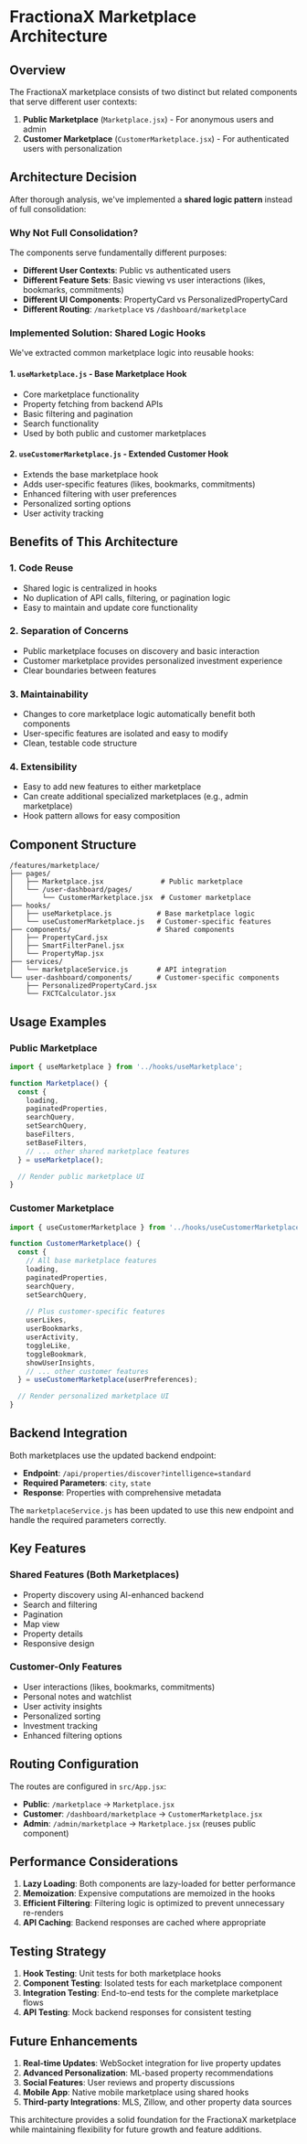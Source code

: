 # FractionaX Marketplace Architecture

## Overview

The FractionaX marketplace consists of two distinct but related components that serve different user contexts:

1. **Public Marketplace** (`Marketplace.jsx`) - For anonymous users and admin
2. **Customer Marketplace** (`CustomerMarketplace.jsx`) - For authenticated users with personalization

## Architecture Decision

After thorough analysis, we've implemented a **shared logic pattern** instead of full consolidation:

### Why Not Full Consolidation?

The components serve fundamentally different purposes:

- **Different User Contexts**: Public vs authenticated users
- **Different Feature Sets**: Basic viewing vs user interactions (likes, bookmarks, commitments)
- **Different UI Components**: PropertyCard vs PersonalizedPropertyCard
- **Different Routing**: `/marketplace` vs `/dashboard/marketplace`

### Implemented Solution: Shared Logic Hooks

We've extracted common marketplace logic into reusable hooks:

#### 1. `useMarketplace.js` - Base Marketplace Hook
- Core marketplace functionality
- Property fetching from backend APIs
- Basic filtering and pagination
- Search functionality
- Used by both public and customer marketplaces

#### 2. `useCustomerMarketplace.js` - Extended Customer Hook
- Extends the base marketplace hook
- Adds user-specific features (likes, bookmarks, commitments)
- Enhanced filtering with user preferences
- Personalized sorting options
- User activity tracking

## Benefits of This Architecture

### 1. **Code Reuse**
- Shared logic is centralized in hooks
- No duplication of API calls, filtering, or pagination logic
- Easy to maintain and update core functionality

### 2. **Separation of Concerns**
- Public marketplace focuses on discovery and basic interaction
- Customer marketplace provides personalized investment experience
- Clear boundaries between features

### 3. **Maintainability**
- Changes to core marketplace logic automatically benefit both components
- User-specific features are isolated and easy to modify
- Clean, testable code structure

### 4. **Extensibility**
- Easy to add new features to either marketplace
- Can create additional specialized marketplaces (e.g., admin marketplace)
- Hook pattern allows for easy composition

## Component Structure

```
/features/marketplace/
├── pages/
│   ├── Marketplace.jsx              # Public marketplace
│   └── /user-dashboard/pages/
│       └── CustomerMarketplace.jsx  # Customer marketplace
├── hooks/
│   ├── useMarketplace.js           # Base marketplace logic
│   └── useCustomerMarketplace.js   # Customer-specific features
├── components/                     # Shared components
│   ├── PropertyCard.jsx
│   ├── SmartFilterPanel.jsx
│   └── PropertyMap.jsx
├── services/
│   └── marketplaceService.js       # API integration
└── user-dashboard/components/      # Customer-specific components
    ├── PersonalizedPropertyCard.jsx
    └── FXCTCalculator.jsx
```

## Usage Examples

### Public Marketplace
```javascript
import { useMarketplace } from '../hooks/useMarketplace';

function Marketplace() {
  const {
    loading,
    paginatedProperties,
    searchQuery,
    setSearchQuery,
    baseFilters,
    setBaseFilters,
    // ... other shared marketplace features
  } = useMarketplace();

  // Render public marketplace UI
}
```

### Customer Marketplace
```javascript
import { useCustomerMarketplace } from '../hooks/useCustomerMarketplace';

function CustomerMarketplace() {
  const {
    // All base marketplace features
    loading,
    paginatedProperties,
    searchQuery,
    setSearchQuery,
    
    // Plus customer-specific features
    userLikes,
    userBookmarks,
    userActivity,
    toggleLike,
    toggleBookmark,
    showUserInsights,
    // ... other customer features
  } = useCustomerMarketplace(userPreferences);

  // Render personalized marketplace UI
}
```

## Backend Integration

Both marketplaces use the updated backend endpoint:
- **Endpoint**: `/api/properties/discover?intelligence=standard`
- **Required Parameters**: `city`, `state`
- **Response**: Properties with comprehensive metadata

The `marketplaceService.js` has been updated to use this new endpoint and handle the required parameters correctly.

## Key Features

### Shared Features (Both Marketplaces)
- Property discovery using AI-enhanced backend
- Search and filtering
- Pagination
- Map view
- Property details
- Responsive design

### Customer-Only Features
- User interactions (likes, bookmarks, commitments)
- Personal notes and watchlist
- User activity insights
- Personalized sorting
- Investment tracking
- Enhanced filtering options

## Routing Configuration

The routes are configured in `src/App.jsx`:

- **Public**: `/marketplace` → `Marketplace.jsx`
- **Customer**: `/dashboard/marketplace` → `CustomerMarketplace.jsx`
- **Admin**: `/admin/marketplace` → `Marketplace.jsx` (reuses public component)

## Performance Considerations

1. **Lazy Loading**: Both components are lazy-loaded for better performance
2. **Memoization**: Expensive computations are memoized in the hooks
3. **Efficient Filtering**: Filtering logic is optimized to prevent unnecessary re-renders
4. **API Caching**: Backend responses are cached where appropriate

## Testing Strategy

1. **Hook Testing**: Unit tests for both marketplace hooks
2. **Component Testing**: Isolated tests for each marketplace component
3. **Integration Testing**: End-to-end tests for the complete marketplace flows
4. **API Testing**: Mock backend responses for consistent testing

## Future Enhancements

1. **Real-time Updates**: WebSocket integration for live property updates
2. **Advanced Personalization**: ML-based property recommendations
3. **Social Features**: User reviews and property discussions
4. **Mobile App**: Native mobile marketplace using shared hooks
5. **Third-party Integrations**: MLS, Zillow, and other property data sources

This architecture provides a solid foundation for the FractionaX marketplace while maintaining flexibility for future growth and feature additions.